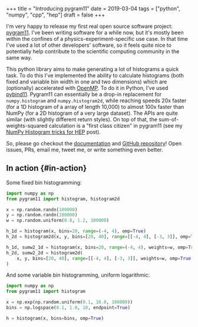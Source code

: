 +++
title = "Introducing pygram11"
date = 2019-03-04
tags = ["python", "numpy", "cpp", "hep"]
draft = false
+++

I'm very happy to release my first real open source software
project: [pygram11](https://github.com/drdavis/pygram11). I've been writing software for a while now, but
it's mostly been within the confines of a
physics-experiment-specific use case. In that time I've used a lot
of other developers' software, so it feels quite nice to
potentially help contribute to the scientific computing community
in the same way.

This python library aims to make generating a lot of histograms a
quick task. To do this I've implemented the ability to calculate
histograms (both fixed and variable bin width in one and two
dimensions) which are (optionally) accelerated with [OpenMP](https://www.openmp.org/). To do
it in Python, I've used [pybind11](https://github.com/pybind/pybind11). Pygram11 can essentially be a
drop-in replacement for `numpy.histogram` and `numpy.histogram2d`,
while reaching speeds 20x faster (for a 1D histogram of a array of
length 10,000) to almost 100x faster than NumPy (for a 2D histogram
of a very large dataset). The APIs are quite similar (with slightly
different return styles). On top of that, the
sum-of-weights-squared calculation is a "first class citizen" in
pygram11 (see my [NumPy Histogram tricks for HEP](https://ddavis.io/posts/2018-02-08-numpy-histograms/) post).

So, please go checkout the [documentation](https://pygram11.readthedocs.io/) and [GitHub repository](https://github.com/drdavis/pygram11)!
Open issues, PRs, email me, tweet me, or write something even
better.


## In action {#in-action}

Some fixed bin histogramming:

```python
import numpy as np
from pygram11 import histogram, histogram2d

x = np.random.randn(100000)
y = np.random.randn(100000)
w = np.random.uniform(0.8, 1.2, 100000)

h_1d = histogram(x, bins=20, range=(-4, 4), omp=True)
h_2d = histogram2d(x, y, bins=[20, 40], range=[[-4, 4], [-3, 3]], omp=True)

h_1d, sumw2_1d = histogram(x, bins=20, range=(-4, 4), weights=w, omp=True)
h_2d, sumw2_2d = histogram2d(
    x, y, bins=[20, 40], range=[[-4, 4], [-3, 3]], weights=w, omp=True
)
```

And some variable bin histogramming, uniform logarithmic:

```python
import numpy as np
from pygram11 import histogram

x = np.exp(np.random.uniform(0.1, 10.0, 100000))
bins = np.logspace(0.1, 1.0, 10, endpoint=True)

h = histogram(x, bins=bins, omp=True)
```
